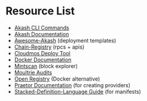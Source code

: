# Resource List

* [Akash CLI Commands](https://github.com/ovrclk/docs/tree/ed6bc0143968bc6e4e92c26c5dad6427f048bc2d/cli)
* [Akash Documentation](https://docs.akash.network/)
* [Awesome-Akash](https://github.com/ovrclk/awesome-akash) (deployment templates)
* [Chain-Registry](https://github.com/cosmos/chain-registry/blob/master/akash/chain.json) (rpcs + apis)
* [Cloudmos Deploy Tool](https://cloudmos.io/cloud-deploy)
* [Docker Documentation](https://docs.docker.com/)
* [Mintscan](https://www.mintscan.io/akash) (block explorer)
* [Moultrie Audits](https://moultrieaudits.com)
* [Open Registry](https://app.openregistry.dev/) (Docker alternative)
* [Praetor Documentation](https://docs.praetorapp.com/) (for creating providers)
* [Stacked-Definition-Language Guide](https://docs.akash.network/readme/stack-definition-language) (for manifests)
